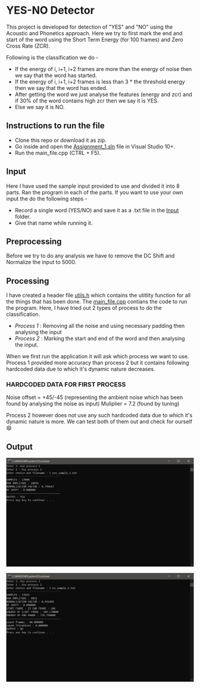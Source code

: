 # YES-NO Detector

This project is developed for detection of "YES" and "NO" using the Acoustic and Phonetics approach.
Here we try to first mark the end and start of the word using the Short Term Energy (for 100 frames) and
Zero Cross Rate (ZCR).

Following is the classification we do - 
* If the energy of i, i+1, i+2 frames are more than the energy of noise then we say that the word has started.
* If the energy of i, i+1, i+2 frames is less than 3 * the threshold energy then we say that the word has ended.
* After getting the word we just analyse the features (energy and zcr) and if 30% of the word contains high zcr then we say it is YES.
* Else we say it is NO.

## Instructions to run the file
* Clone this repo or download it as zip.
* Go inside and open the [Assignment_1.sln](https://github.com/mellophi/YES-NO-Detector/blob/master/Assignment_1.sln) file in Visual Studio 10+.
* Run the main_file.cpp (CTRL + F5).

## Input
Here I have used the sample input provided to use and divided it into 8 parts. Ran the program in each of the parts.
If you want to use your own input the do the following steps - 
* Record a single word (YES/NO) and save it as a .txt file in the [Input](https://github.com/mellophi/YES-NO-Detector/tree/master/Input) folder.
* Give that name while running it.

## Preprocessing
Before we try to do any analysis we have to remove the DC Shift and Normalize the input to 5000.

## Processing
I have created a header file [utils.h](https://github.com/mellophi/YES-NO-Detector/blob/master/Assignment_1/utils.h) which contains the utitlity function for all the things that has been done.
The [main_file.cpp](https://github.com/mellophi/YES-NO-Detector/blob/master/Assignment_1/main_file.cpp) contians the code to run the program.
Here, I have tried out 2 types of process to do the classification.

* _Process 1_ : Removing all the noise and using necessary padding then analysing the input
* _Process 2_ : Marking the start and end of the word and then analysing the input.

When we first run the application it will ask which process we want to use. Process 1 provided more accuracy than process 2 but it contains following
hardcoded data due to which it's dynamic nature decreases.

### HARDCODED DATA FOR FIRST PROCESS

Noise offset = +45/-45 (representing the ambient noise which has been found by analysing the noise as input)
Muliplier = 7.2 (found by tuning)

Process 2 however does not use any such hardcoded data due to which it's dynamic nature is more. We can test both of them out and check for ourself 😄

## Output
![picture alt](https://github.com/mellophi/YES-NO-Detector/blob/master/Output/process1.PNG "Output for process 1")

![picture alt](https://github.com/mellophi/YES-NO-Detector/blob/master/Output/process2.PNG "Output for process 2")

